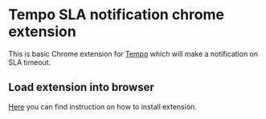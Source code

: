 # Tempo SLA notification chrome extension

This is basic Chrome extension for [Tempo](https://app.alp-pulse.com/) which will make a notification on SLA timeout.


## Load extension into browser
[Here](https://developer.chrome.com/docs/extensions/mv3/getstarted/#unpacked) you can find instruction on how to install extension.
